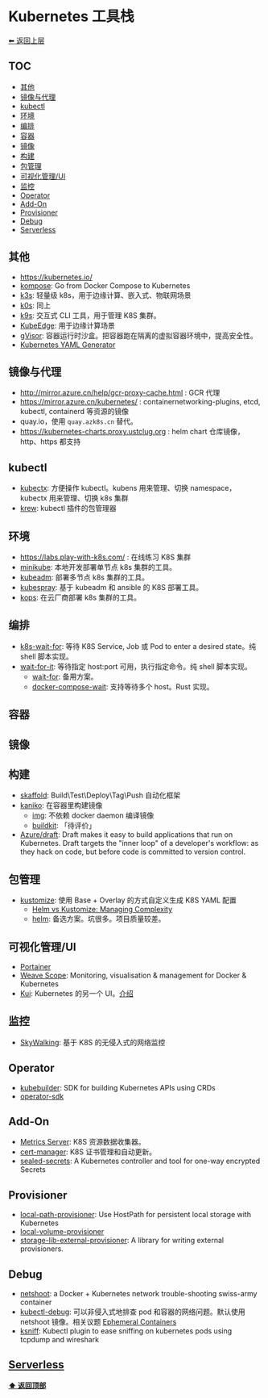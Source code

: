 <a name="top"></a>
# Kubernetes 工具栈

[⬅︎ 返回上层](../#k8skubernetes)

## TOC

<!-- MarkdownTOC GFM -->

- [其他](#其他)
- [镜像与代理](#镜像与代理)
- [kubectl](#kubectl)
- [环境](#环境)
- [编排](#编排)
- [容器](#容器)
- [镜像](#镜像)
- [构建](#构建)
- [包管理](#包管理)
- [可视化管理/UI](#可视化管理ui)
- [监控](#监控)
- [Operator](#operator)
- [Add-On](#add-on)
- [Provisioner](#provisioner)
- [Debug](#debug)
- [Serverless](#serverless)

<!-- /MarkdownTOC -->

## 其他

- https://kubernetes.io/
- [kompose](https://github.com/kubernetes/kompose): Go from Docker Compose to Kubernetes
- [k3s](https://github.com/rancher/k3s): 轻量级 k8s，用于边缘计算、嵌入式、物联网场景
- [k0s](https://github.com/k0sproject/k0s): 同上
- [k9s](https://github.com/derailed/k9s): 交互式 CLI 工具，用于管理 K8S 集群。
- [KubeEdge](https://github.com/kubeedge/kubeedge): 用于边缘计算场景
- [gVisor](https://github.com/google/gvisor): 容器运行时沙盒。把容器跑在隔离的虚拟容器环境中，提高安全性。
- [Kubernetes YAML Generator](https://k8syaml.com/)

## 镜像与代理

- http://mirror.azure.cn/help/gcr-proxy-cache.html : GCR 代理
- https://mirror.azure.cn/kubernetes/ : containernetworking-plugins, etcd, kubectl, containerd 等资源的镜像
- quay.io，使用 `quay.azk8s.cn` 替代。
- https://kubernetes-charts.proxy.ustclug.org : helm chart 仓库镜像，http、https 都支持

## kubectl

- [kubectx](https://github.com/ahmetb/kubectx): 方便操作 kubectl。kubens 用来管理、切换 namespace，kubectx 用来管理、切换 k8s 集群
- [krew](https://github.com/kubernetes-sigs/krew): kubectl 插件的包管理器

## 环境

- https://labs.play-with-k8s.com/ : 在线练习 K8S 集群
- [minikube](https://github.com/kubernetes/minikube): 本地开发部署单节点 k8s 集群的工具。
- [kubeadm](https://github.com/kubernetes/kubeadm): 部署多节点 k8s 集群的工具。
- [kubespray](https://github.com/kubernetes-sigs/kubespray): 基于 kubeadm 和 ansible 的 K8S 部署工具。
- [kops](https://github.com/kubernetes/kops): 在云厂商部署 k8s 集群的工具。

## 编排

- [k8s-wait-for](https://github.com/groundnuty/k8s-wait-for): 等待 K8S Service, Job 或 Pod to enter a desired state。纯 shell 脚本实现。
- [wait-for-it](https://github.com/vishnubob/wait-for-it): 等待指定 host:port 可用，执行指定命令。纯 shell 脚本实现。
  - [wait-for](https://github.com/eficode/wait-for): 备用方案。
  - [docker-compose-wait](https://github.com/ufoscout/docker-compose-wait): 支持等待多个 host。Rust 实现。

## 容器

## 镜像

## 构建

- [skaffold](https://github.com/GoogleContainerTools/skaffold): Build\Test\Deploy\Tag\Push 自动化框架
- [kaniko](https://github.com/GoogleContainerTools/kaniko): 在容器里构建镜像
  - [img](https://github.com/genuinetools/img): 不依赖 docker daemon 编译镜像
  - [buildkit](https://github.com/moby/buildkit): 「待评价」
- [Azure/draft](https://github.com/Azure/draft): Draft makes it easy to build applications that run on Kubernetes. Draft targets the "inner loop" of a developer's workflow: as they hack on code, but before code is committed to version control.

## 包管理

- [kustomize](https://github.com/kubernetes-sigs/kustomize): 使用 Base + Overlay 的方式自定义生成 K8S YAML 配置
  - [Helm vs Kustomize: Managing Complexity](https://codeengineered.com/blog/2018/helm-kustomize-complexity/)
  - [helm](https://github.com/kubernetes/helm): 备选方案。坑很多。项目质量较差。

## 可视化管理/UI

- [Portainer](https://github.com/portainer/portainer)
- [Weave Scope](https://github.com/weaveworks/scope): Monitoring, visualisation & management for Docker & Kubernetes
- [Kui](https://github.com/IBM/kui): Kubernetes 的另一个 UI。[介绍](https://zhuanlan.zhihu.com/p/66975768)

## 监控

- [SkyWalking](https://github.com/apache/skywalking): 基于 K8S 的无侵入式的网络监控

## Operator

- [kubebuilder](https://github.com/kubernetes-sigs/kubebuilder): SDK for building Kubernetes APIs using CRDs
- [operator-sdk](https://github.com/operator-framework/operator-sdk)

## Add-On

- [Metrics Server](https://github.com/kubernetes-sigs/metrics-server): K8S 资源数据收集器。
- [cert-manager](https://github.com/jetstack/cert-manager): K8S 证书管理和自动更新。
- [sealed-secrets](https://github.com/bitnami-labs/sealed-secrets): A Kubernetes controller and tool for one-way encrypted Secrets

## Provisioner

- [local-path-provisioner](https://github.com/rancher/local-path-provisioner): Use HostPath for persistent local storage with Kubernetes
- [local-volume-provisioner](https://github.com/kubernetes-sigs/sig-storage-local-static-provisioner)
- [storage-lib-external-provisioner](https://github.com/kubernetes-sigs/sig-storage-lib-external-provisioner): A library for writing external provisioners.

## Debug

- [netshoot](https://github.com/nicolaka/netshoot): a Docker + Kubernetes network trouble-shooting swiss-army container
- [kubectl-debug](https://github.com/aylei/kubectl-debug): 可以非侵入式地排查 pod 和容器的网络问题。默认使用 netshoot 镜像。相关议题 [Ephemeral Containers](https://github.com/kubernetes/enhancements/blob/master/keps/sig-node/20190212-ephemeral-containers.md#motivation)
- [ksniff](https://github.com/eldadru/ksniff): Kubectl plugin to ease sniffing on kubernetes pods using tcpdump and wireshark

## [Serverless](./README.md#serverless)

**[⬆ 返回顶部](#top)**
